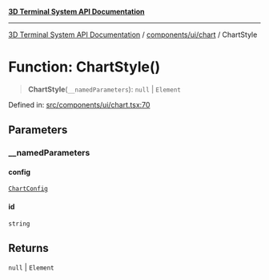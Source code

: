 [**3D Terminal System API Documentation**](../../../../README.md)

***

[3D Terminal System API Documentation](../../../../README.md) / [components/ui/chart](../README.md) / ChartStyle

# Function: ChartStyle()

> **ChartStyle**(`__namedParameters`): `null` \| `Element`

Defined in: [src/components/ui/chart.tsx:70](https://github.com/Dicommunitas/ThreeJS_Terminal_3D/blob/924f3613caa2db721a2c5fd220c2ea062aa5d81f/src/components/ui/chart.tsx#L70)

## Parameters

### \_\_namedParameters

#### config

[`ChartConfig`](../type-aliases/ChartConfig.md)

#### id

`string`

## Returns

`null` \| `Element`
